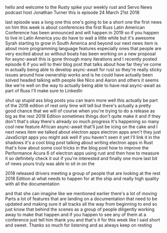   
hello and welcome to the Rusty spike your weekly rust and Servo News podcast host Jonathan Turner this is episode 24 March 21st 2018

  
 last episode was a long one this one's going to be a short one the first news on him this week is about conferences the first Russ Latin American Conference has been announced and will happen in 2019 so if you happen to live in Latin America you do have to wait a little while but it's awesome Syrah starting to grow in South America and beyond our next news item is about more programming language features especially ones that people are very excited about so without boats has been working on a new proposal for async-await this is gone through many iterations and I recently posted episode 6 if you will to their blog post that talks about how far they've come in actually being able to develop async-await for rust so they're really sticky issues around how ownership works and is he could have actually been solved headed talking with people like Nico and Aaron and others it seems like we're well on the way to actually being able to have real async-await as part of Russ I'll make sure to LinkedIn

  
 shut up stupid ass blog posts you can learn more well this actually be part of the 2018 edition of rest only time will tell but there's actually a pretty good chance that we will of course when you're trying to do a release as big as the rest 2018 Edition sometimes things don't quite make it and if they don't that's okay there's already so much progress It's happening so many cool new feature African async-await that'll just be icing on the cake and I next news item we talked about electron apps electron apps aren't they just JavaScript apps you might ask well if you haven't seen it yet I'll link it in the shadows it's a cool blog post talking about writing electron apps in Rust that's how about some cool tricks in the blog post how to improve the Performance Acura 6 of electron apps using rust and then how to measure it so definitely check it out if you're interested and finally one more last bit of news yours truly was able to sit in on the

  
 2018 released drivers meeting a group of people that are looking at the rest 2018 Edition at what needs to happen for at the ship and really high quality with all the documentation

  
 and that she can imagine like we mentioned earlier there's a lot of moving Parts a lot of features that are landing on a documentation that need to be updated and making sure it all tracks all the way from beginning to end so just know that behind the scenes as a group of people diligently working away to make that happen and if you happen to see any of them at a conference just tell him thank you and that's it for this week like I said short and sweet. Thanks so much for listening and as always keep on resting
